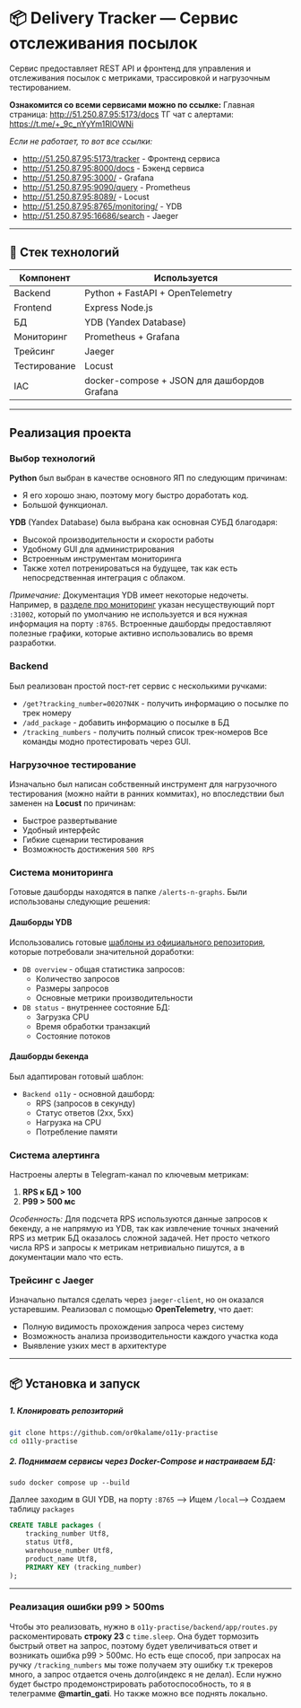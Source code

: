 # 📦 Delivery Tracker — Сервис отслеживания посылок

Сервис предоставляет REST API и фронтенд для управления и отслеживания посылок с метриками, трассировкой и нагрузочным тестированием. 

**Ознакомится со всеми сервисами можно по ссылке:**
Главная страница: http://51.250.87.95:5173/docs
ТГ чат с алертами: https://t.me/+_9c_nYyYm1RlOWNi

*Если не работает, то вот все ссылки:*
- http://51.250.87.95:5173/tracker - Фронтенд сервиса
- http://51.250.87.95:8000/docs - Бэкенд сервиса 
- http://51.250.87.95:3000/ - Grafana
- http://51.250.87.95:9090/query - Prometheus
- http://51.250.87.95:8089/ - Locust
- http://51.250.87.95:8765/monitoring/ - YDB
- http://51.250.87.95:16686/search - Jaeger

----
## 🧱 Стек технологий

| Компонент    | Используется                     |
| ------------ | -------------------------------- |
| Backend      | Python + FastAPI + OpenTelemetry |
| Frontend     | Express Node.js                  |
| БД           | YDB (Yandex Database)            |
| Мониторинг   | Prometheus + Grafana             |
| Трейсинг     | Jaeger                           |
| Тестирование | Locust                           |
| IAC          | docker-compose + JSON для дашбордов Grafana |

-----
## Реализация проекта

### Выбор технологий

**Python** был выбран в качестве основного ЯП по следующим причинам:
- Я его хорошо знаю, поэтому могу быстро доработать код.
- Большой функционал.

**YDB** (Yandex Database) была выбрана как основная СУБД благодаря:
- Высокой производительности и скорости работы
- Удобному GUI для администрирования
- Встроенным инструментам мониторинга
- Также хотел потренироваться на будущее, так как есть непосредственная интеграция с облаком. 

*Примечание:* Документация YDB имеет некоторые недочеты. Например, в [разделе про мониторинг](https://ydb.tech/docs/ru/devops/observability/monitoring) указан несуществующий порт `:31002`, который по умолчанию не используется и вся нужная информация на порту `:8765`. Встроенные дашборды предоставляют полезные графики, которые активно использовались во время разработки.
### Backend
Был реализован простой пост-гет сервис с несколькими ручками:
- `/get?tracking_number=002O7N4K` - получить информацию о посылке по трек номеру
- `/add_package` - добавить информацию о посылке в БД
- `/tracking_numbers` - получить полный список трек-номеров
Все команды модно протестировать через GUI.
### Нагрузочное тестирование
Изначально был написан собственный инструмент для нагрузочного тестирования (можно найти в ранних коммитах), но впоследствии был заменен на **Locust** по причинам:
- Быстрое развертывание
- Удобный интерфейс
- Гибкие сценарии тестирования
- Возможность достижения `500 RPS`

### Система мониторинга
Готовые дашборды находятся в папке `/alerts-n-graphs`. Были использованы следующие решения:
#### Дашборды YDB
Использовались готовые [шаблоны из официального репозитория](https://github.com/ydb-platform/ydb/tree/main/ydb/deploy/grafana_dashboards/), которые потребовали значительной доработки:
- `DB overview` - общая статистика запросов:
  - Количество запросов
  - Размеры запросов
  - Основные метрики производительности
- `DB status` - внутреннее состояние БД:
  - Загрузка CPU
  - Время обработки транзакций
  - Состояние потоков

#### Дашборды бекенда
Был адаптирован готовый шаблон:
- `Backend o11y` - основной дашборд:
  - RPS (запросов в секунду)
  - Статус ответов (2xx, 5xx)
  - Нагрузка на CPU
  - Потребление памяти

### Система алертинга

Настроены алерты в Telegram-канал по ключевым метрикам:
1. **RPS к БД > 100**
2. **P99 > 500 мс**

*Особенность:* Для подсчета RPS используются данные запросов к бекенду, а не напрямую из YDB, так как извлечение точных значений RPS из метрик БД оказалось сложной задачей. Нет просто четкого числа RPS и запросы к метрикам нетривиально пишутся, а в документации мало что есть.

### Трейсинг с Jaeger
Изначально пытался сделать через `jaeger-client`, но он оказался устаревшим. 
Реализовал с помощью **OpenTelemetry**, что дает:
- Полную видимость прохождения запроса через систему
- Возможность анализа производительности каждого участка кода
- Выявление узких мест в архитектуре

---

## 📦 Установка и запуск

##### 1. Клонировать репозиторий

```bash
git clone https://github.com/or0kalame/o11y-practise
cd o11ly-practise 
```

##### 2. Поднимаем сервисы через Docker-Compose и настраиваем БД:
```shell
sudo docker compose up --build
```

Даллее заходим в GUI YDB, на порту `:8765` --> Ищем `/local`--> Создаем таблицу `packages` 
```SQL
CREATE TABLE packages (
    tracking_number Utf8,
    status Utf8,
    warehouse_number Utf8,
    product_name Utf8,
    PRIMARY KEY (tracking_number)
);
```

-------------------------
### Реализация ошибки **p99 > 500ms**
Чтобы это реализовать, нужно в `o11y-practise/backend/app/routes.py` раскоментировать **строку 23** с `time.sleep`. Она будет тормозить быстрый ответ на запрос, поэтому будет увеличиваться ответ и возникать ошибка p99 > 500мс. Но есть еще способ, при запросах на ручку `/tracking_numbers` мы тоже получаем эту ошибку т.к трекеров много, а запрос отдается очень долго(индекс я не делал). Если нужно будет быстро продемонстрировать работоспособность, то я в телеграмме **@martin_gati**. Но также можно все поднять локально. 
